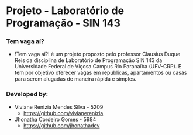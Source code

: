 # Projeto - Laboratório de Programação - SIN 143 

### Tem vaga aí?
* !Tem vaga aí?! é um projeto proposto pelo professor Clausius Duque Reis da disciplina de Laboratório de Programação SIN 143 da Universidade Federal de Viçosa Campus Rio Paranaíba (UFV-CRP). E tem por objetivo oferecer vagas em republicas, apartamentos ou casas para serem alugadas de maneira rápida e simples.

### Developed by:
* Viviane Renizia Mendes Silva - 5209
  * https://github.com/vivianerenizia
* Jhonatha Cordeiro Gomes - 5984
  * https://github.com/jhonathadev
